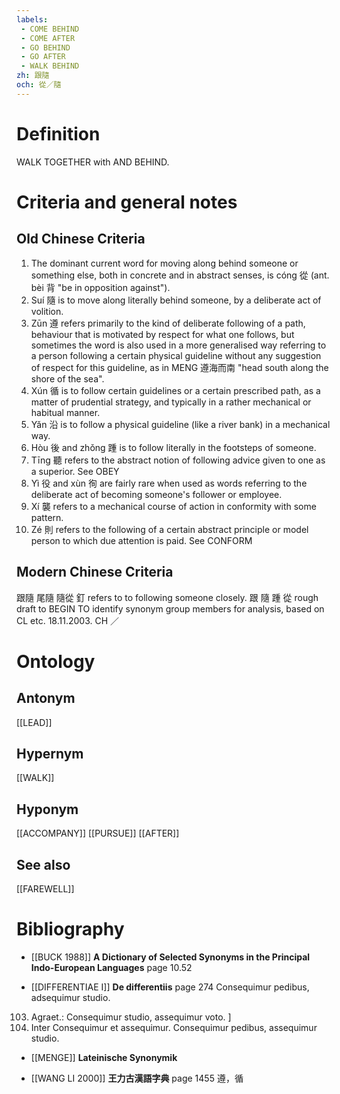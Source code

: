 ```yaml
---
labels: 
 - COME BEHIND
 - COME AFTER
 - GO BEHIND
 - GO AFTER
 - WALK BEHIND
zh: 跟隨
och: 從／隨
---
```


# Definition
WALK TOGETHER with AND BEHIND.
# Criteria and general notes
## Old Chinese Criteria
1. The dominant current word for moving along behind someone or something else, both in concrete and in abstract senses, is cóng 從 (ant. bèi 背 "be in opposition against").
2. Suí 隨 is to move along literally behind someone, by a deliberate act of volition.
3. Zūn 遵 refers primarily to the kind of deliberate following of a path, behaviour that is motivated by respect for what one follows, but sometimes the word is also used in a more generalised way referring to a person following a certain physical guideline without any suggestion of respect for this guideline, as in MENG 遵海而南 "head south along the shore of the sea".
4. Xún 循 is to follow certain guidelines or a certain prescribed path, as a matter of prudential strategy, and typically in a rather mechanical or habitual manner.
5. Yǎn 沿 is to follow a physical guideline (like a river bank) in a mechanical way.
6. Hòu 後 and zhǒng 踵 is to follow literally in the footsteps of someone.
7. Tīng 聽 refers to the abstract notion of following advice given to one as a superior. See OBEY
8. Yì 役 and xùn 徇 are fairly rare when used as words referring to the deliberate act of becoming someone's follower or employee.
9. Xí 襲 refers to a mechanical course of action in conformity with some pattern.
10. Zé 則 refers to the following of a certain abstract principle or model person to which due attention is paid. See CONFORM
## Modern Chinese Criteria
跟隨
尾隨
隨從
釘 refers to to following someone closely.
跟
隨
踵
從
rough draft to BEGIN TO identify synonym group members for analysis, based on CL etc. 18.11.2003. CH ／
# Ontology

## Antonym
[[LEAD]]
## Hypernym
[[WALK]]
## Hyponym
[[ACCOMPANY]]
[[PURSUE]]
[[AFTER]]
## See also
[[FAREWELL]]
# Bibliography
- [[BUCK 1988]]
**A Dictionary of Selected Synonyms in the Principal Indo-European Languages** page 10.52

- [[DIFFERENTIAE I]]
**De differentiis** page 274
Consequimur pedibus, adsequimur studio.
103. Agraet.: Consequimur studio, assequimur voto.
]
103. Inter Consequimur et assequimur. Consequimur pedibus, assequimur studio.
- [[MENGE]]
**Lateinische Synonymik** 

- [[WANG LI 2000]]
**王力古漢語字典** page 1455
遵，循